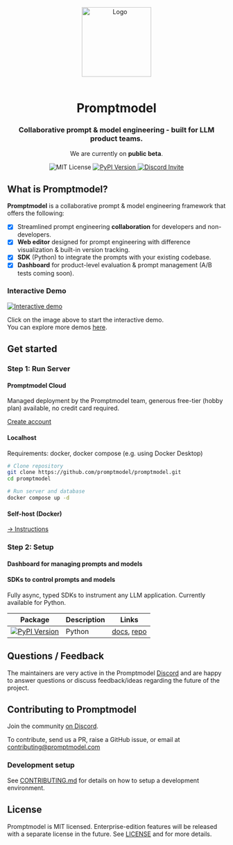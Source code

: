 <div align="center">
    <a href="https://www.promptmodel.run?utm_source=github&utm_medium=Readme&utm_content=logo">
        <img src="https://i.imgur.com/f3MHyH3.png" title="Logo" style="width: 160px; margin-bottom: 16px;" />
    </a>
    <h1>Promptmodel</h1>
    <p>
        <h3>
            Collaborative prompt & model engineering - built for LLM product teams.</h3>
        <p>
            We are currently on <strong>public beta</strong>.
        </p>
    </p>
    <div>
      <img src="https://img.shields.io/badge/License-MIT-red.svg?style=flat-square" alt="MIT License">
        <a href="https://pypi.org/project/promptmodel" target="_blank">
            <img src="https://img.shields.io/pypi/v/promptmodel.svg?style=flat-square" alt="PyPI Version">
        </a>
        <a href="https://discord.gg/2Y36M36tZf" target="_blank">
            <img src="https://dcbadge.vercel.app/api/server/2Y36M36tZf?theme=default-inverted&style=flat-square&" alt="Discord Invite">
        </a>
    </div>
</div>

## What is Promptmodel?

**Promptmodel** is a collaborative prompt & model engineering framework that offers the following:

- [x] Streamlined prompt engineering **collaboration** for developers and non-developers.
- [x] **Web editor** designed for prompt engineering with difference visualization & built-in version tracking.
- [x] **SDK** (Python) to integrate the prompts with your existing codebase.
- [x] **Dashboard** for product-level evaluation & prompt management (A/B tests coming soon).

### Interactive Demo

[![Interactive demo](https://i.imgur.com/eAcIv7C.png)](https://app.guideflow.com/player/0p0229tyrl)

Click on the image above to start the interactive demo.  
You can explore more demos [here](https://promptmodel.run/docs/demo).

## Get started

### Step 1: Run Server

#### Promptmodel Cloud

Managed deployment by the Promptmodel team, generous free-tier (hobby plan) available, no credit card required.

[Create account](https://app.promptmodel.run)

#### Localhost

Requirements: docker, docker compose (e.g. using Docker Desktop)

```bash
# Clone repository
git clone https://github.com/promptmodel/promptmodel.git
cd promptmodel

# Run server and database
docker compose up -d
```

#### Self-host (Docker)

[→ Instructions](https://promptmodel.run/docs/deployment/self-host)

<!-- [![Deploy on Railway](https://railway.app/button.svg)](https://railway.app/template/) -->

### Step 2: Setup

#### Dashboard for managing prompts and models

#### SDKs to control prompts and models

Fully async, typed SDKs to instrument any LLM application. Currently available for Python.

| Package                                                                                                                                             | Description | Links                                                                                                                     |
| --------------------------------------------------------------------------------------------------------------------------------------------------- | ----------- | ------------------------------------------------------------------------------------------------------------------------- |
| [![PyPI Version](https://img.shields.io/pypi/v/promptmodel.svg?style=flat-square&label=pypi+promptmodel)](https://pypi.python.org/pypi/promptmodel) | Python      | [docs](https://www.promptmodel.run/docs/integrations/python-sdk), [repo](https://github.com/weavel-ai/promptmodel-python) |

## Questions / Feedback

The maintainers are very active in the Promptmodel [Discord](https://discord.gg/2Y36M36tZf) and are happy to answer questions or discuss feedback/ideas regarding the future of the project.

## Contributing to Promptmodel

Join the community [on Discord](https://discord.gg/2Y36M36tZf).

To contribute, send us a PR, raise a GitHub issue, or email at contributing@promptmodel.com

### Development setup

See [CONTRIBUTING.md](CONTRIBUTING.md) for details on how to setup a development environment.

## License

Promptmodel is MIT licensed. Enterprise-edition features will be released with a separate license in the future. See [LICENSE](LICENSE) and for more details.
